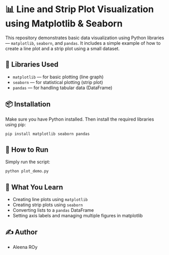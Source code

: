 
# 📊 Line and Strip Plot Visualization using Matplotlib & Seaborn

This repository demonstrates basic data visualization using Python libraries — `matplotlib`, `seaborn`, and `pandas`. It includes a simple example of how to create a line plot and a strip plot using a small dataset.

## 🧰 Libraries Used

- `matplotlib` — for basic plotting (line graph)
- `seaborn` — for statistical plotting (strip plot)
- `pandas` — for handling tabular data (DataFrame)

## 📦 Installation

Make sure you have Python installed. Then install the required libraries using pip:

```bash
pip install matplotlib seaborn pandas
```


## 🚀 How to Run

Simply run the script:

```bash
python plot_demo.py
```


## 🧠 What You Learn

- Creating line plots using `matplotlib`
- Creating strip plots using `seaborn`
- Converting lists to a `pandas` DataFrame
- Setting axis labels and managing multiple figures in matplotlib

## ✍️ Author

- Aleena ROy


